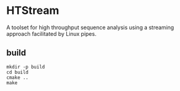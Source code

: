 # HTStream
A toolset for high throughput sequence analysis using a streaming approach facilitated by Linux pipes.


## build
```
mkdir -p build
cd build
cmake ..
make
```
